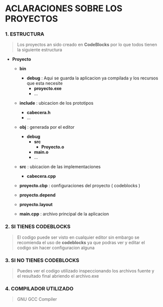 # ACLARACIONES SOBRE LOS PROYECTOS

 ### 1. ESTRUCTURA
 > Los proyectos an sido creado en __CodeBlocks__ por lo que todos tienen la siguiente estructura
* **Proyecto**
    * **bin**
        * **debug** :  Aqui se  guarda la aplicacion ya compilada y los recursos que esta necesite
            * **proyecto.exe**
            * ...
            
    * **include** : ubicacion de los prototipos
        * **cabecera.h**
        * ...
    * **obj** : generada por el editor 
        * **debug**
            * **src**
                * **Proyecto.o**
            * **main.o**
            * ...
    * **src** : ubicacion de las implementaciones
        * **cabecera.cpp**
    * **proyecto.cbp** : configuraciones del proyecto ( codeblocks )
    * **proyecto.depend**
    * **proyecto.layout**
    * **main.cpp** : archivo principal de la aplicacion

### 2. SI TIENES CODEBLOCKS
> El codigo puede ser visto en cualquier editor sin embargo se recomienda el uso de **codeblocks** ya que podras ver y editar el codigo sin hacer configuracion alguna

### 3. SI NO TIENES CODEBLOCKS
> Puedes ver el codigo utilizado inspeccionando los archivos fuente y el resultado final abriendo el archivo.exe 

### 4. COMPILADOR UTILIZADO
> GNU GCC Compiler
